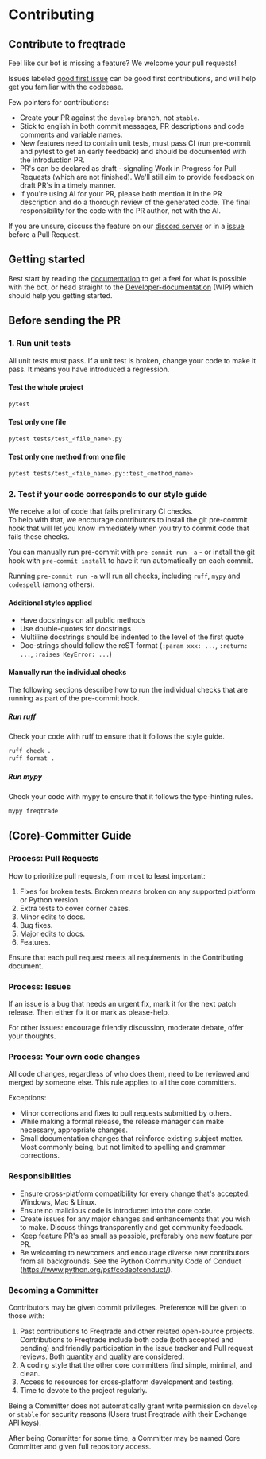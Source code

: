 # Contributing

## Contribute to freqtrade

Feel like our bot is missing a feature? We welcome your pull requests! 

Issues labeled [good first issue](https://github.com/freqtrade/freqtrade/labels/good%20first%20issue) can be good first contributions, and will help get you familiar with the codebase.

Few pointers for contributions:

- Create your PR against the `develop` branch, not `stable`.
- Stick to english in both commit messages, PR descriptions and code comments and variable names.
- New features need to contain unit tests, must pass CI (run pre-commit and pytest to get an early feedback) and should be documented with the introduction PR.
- PR's can be declared as draft - signaling Work in Progress for Pull Requests (which are not finished). We'll still aim to provide feedback on draft PR's in a timely manner.
- If you're using AI for your PR, please both mention it in the PR description and do a thorough review of the generated code. The final responsibility for the code with the PR author, not with the AI.

If you are unsure, discuss the feature on our [discord server](https://discord.gg/p7nuUNVfP7) or in a [issue](https://github.com/freqtrade/freqtrade/issues) before a Pull Request.

## Getting started

Best start by reading the [documentation](https://www.freqtrade.io/) to get a feel for what is possible with the bot, or head straight to the [Developer-documentation](https://www.freqtrade.io/en/latest/developer/) (WIP) which should help you getting started.

## Before sending the PR

### 1. Run unit tests

All unit tests must pass. If a unit test is broken, change your code to 
make it pass. It means you have introduced a regression.

#### Test the whole project

```bash
pytest
```

#### Test only one file

```bash
pytest tests/test_<file_name>.py
```

#### Test only one method from one file

```bash
pytest tests/test_<file_name>.py::test_<method_name>
```

### 2. Test if your code corresponds to our style guide

We receive a lot of code that fails preliminary CI checks.  
To help with that, we encourage contributors to install the git pre-commit hook that will let you know immediately when you try to commit code that fails these checks.

You can manually run pre-commit with `pre-commit run -a` - or install the git hook with `pre-commit install` to have it run automatically on each commit.

Running `pre-commit run -a` will run all checks, including `ruff`, `mypy` and `codespell` (among others).

#### Additional styles applied

- Have docstrings on all public methods
- Use double-quotes for docstrings
- Multiline docstrings should be indented to the level of the first quote
- Doc-strings should follow the reST format (`:param xxx: ...`, `:return: ...`, `:raises KeyError: ...`)

#### Manually run the individual checks

The following sections describe how to run the individual checks that are running  as part of the pre-commit hook.

##### Run ruff

Check your code with ruff to ensure that it follows the style guide.

```bash
ruff check .
ruff format .
```

##### Run mypy

Check your code with mypy to ensure that it follows the type-hinting rules.

``` bash
mypy freqtrade
```

## (Core)-Committer Guide

### Process: Pull Requests

How to prioritize pull requests, from most to least important:

1. Fixes for broken tests. Broken means broken on any supported platform or Python version.
1. Extra tests to cover corner cases.
1. Minor edits to docs.
1. Bug fixes.
1. Major edits to docs.
1. Features.

Ensure that each pull request meets all requirements in the Contributing document.

### Process: Issues

If an issue is a bug that needs an urgent fix, mark it for the next patch release.
Then either fix it or mark as please-help.

For other issues: encourage friendly discussion, moderate debate, offer your thoughts.

### Process: Your own code changes

All code changes, regardless of who does them, need to be reviewed and merged by someone else.
This rule applies to all the core committers.

Exceptions:

- Minor corrections and fixes to pull requests submitted by others.
- While making a formal release, the release manager can make necessary, appropriate changes.
- Small documentation changes that reinforce existing subject matter. Most commonly being, but not limited to spelling and grammar corrections.

### Responsibilities

- Ensure cross-platform compatibility for every change that's accepted. Windows, Mac & Linux.
- Ensure no malicious code is introduced into the core code.
- Create issues for any major changes and enhancements that you wish to make. Discuss things transparently and get community feedback.
- Keep feature PR's as small as possible, preferably one new feature per PR.
- Be welcoming to newcomers and encourage diverse new contributors from all backgrounds. See the Python Community Code of Conduct (https://www.python.org/psf/codeofconduct/).

### Becoming a Committer

Contributors may be given commit privileges. Preference will be given to those with:

1. Past contributions to Freqtrade and other related open-source projects. Contributions to Freqtrade include both code (both accepted and pending) and friendly participation in the issue tracker and Pull request reviews. Both quantity and quality are considered.
1. A coding style that the other core committers find simple, minimal, and clean.
1. Access to resources for cross-platform development and testing.
1. Time to devote to the project regularly.

Being a Committer does not automatically grant write permission on `develop` or `stable` for security reasons (Users trust Freqtrade with their Exchange API keys).

After being Committer for some time, a Committer may be named Core Committer and given full repository access.
